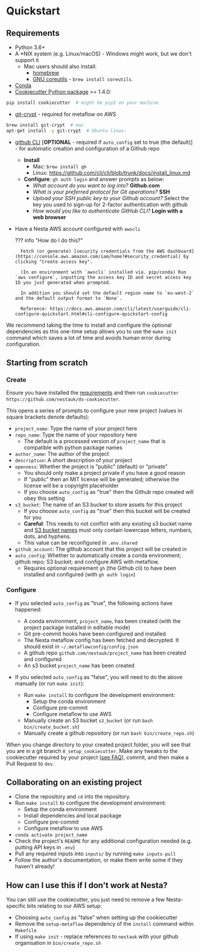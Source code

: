 # Quickstart

## Requirements

- Python 3.6+
- A \*NIX system (e.g. Linux/macOS) - Windows might work, but we don't support it
    - Mac users should also install:
      - [homebrew](https://brew.sh/)
      - [GNU coreutils](https://www.gnu.org/software/coreutils) - `brew install coreutils`.
- [Conda](https://conda.io/projects/conda/en/latest/user-guide/install/index.html)
- [Cookiecutter Python package](http://cookiecutter.readthedocs.org/en/latest/installation.html) >= 1.4.0:
```bash
pip install cookiecutter  # might be pip3 on your machine
```
- [git-crypt](https://github.com/AGWA/git-crypt) - required for metaflow on AWS
```bash
brew install git-crypt  # mac
apt-get install -y git-crypt  # Ubuntu linux:
```
- [github CLI](https://github.com/cli/cli) [**OPTIONAL** - required if `auto_config` set to true (the default)] - for automatic creation and configuration of a Github repo

    - **Install**
        - Mac: `brew install gh`
        - Linux: https://github.com/cli/cli/blob/trunk/docs/install_linux.md
    - **Configure**: `gh auth login` and answer prompts as below:
        - *What account do you want to log into?* **Github.com**
        - *What is your preferred protocol for Git operations?* **SSH**
        - *Upload your SSH public key to your Github account?* Select the key you used to sign-up for 2-factor authentication with github
        - *How would you like to authenticate GitHub CLI?* **Login with a web browser**

- Have a Nesta AWS account configured with `awscli`

    ??? info "How do I do this?"

        Fetch (or generate) [security credentials from the AWS dashboard](https://console.aws.amazon.com/iam/home?#security_credential) by clicking "Create access key".

        (In an environment with `awscli` installed via. pip/conda) Run `aws configure`, inputting the access key ID and secret access key ID you just generated when prompted.

        In addition you should set the default region name to `eu-west-2` and the default output format to `None`.

        Reference: https://docs.aws.amazon.com/cli/latest/userguide/cli-configure-quickstart.html#cli-configure-quickstart-config





We recommend taking the time to install and configure the optional dependencies as this one-time setup allows you to use the `make init` command which saves a lot of time and avoids human error during configuration.

## Starting from scratch

### Create

Ensure you have installed the [requirements](#Requirements) and then run `cookiecutter https://github.com/nestauk/ds-cookiecutter`.

This opens a series of prompts to configure your new project (values in square brackets denote defaults):

- `project_name`: Type the name of your project here
- `repo_name`: Type the name of your repository here
    - The default is a processed version of `project_name` that is compatible with python package names
- `author_name`: The author of the project
- `description`: A short description of your project
- `openness`: Whether the project is "public" (default) or "private"
    - You should only make a project private if you have a good reason
    - If "public" then an MIT license will be generated; otherwise the license will be a copyright placeholder
    - If you choose `auto_config` as "true" then the Github repo created will obey this setting
- `s3_bucket`: The name of an S3 bucket to store assets for this project
    - If you choose `auto_config` as "true" then this bucket will be created for you
    - **Careful**: This needs to not conflict with any existing s3 bucket name and [S3 bucket names](https://docs.aws.amazon.com/AmazonS3/latest/userguide/bucketnamingrules.html) must only contain lowercase letters, numbers, dots, and hyphens.
    - This value can be reconfigured in `.env.shared`
- `github_account`: The github account that this project will be created in
- `auto_config`: Whether to automatically create a conda environment; github repo; S3 bucket; and configure AWS with metaflow.
    - Requires optional requirement `gh` (the Github cli) to have been installed and configured (with `gh auth login`)

### Configure

- If you selected `auto_config` as "true", the following actions have happened:

    - A conda environment, `project_name`, has been created (with the project package installed in editable mode)
    - Git pre-commit hooks have been configured and installed
    - The Nesta metaflow config has been fetched and decrypted. It should exist in `~/.metaflowconfig/config.json`
    - A github repo `github.com/nestauk/project_name` has been created and configured
    - An s3 bucket `project_name` has been created

- If you selected `auto_config` as "false", you will need to do the above manually (or run `make init`):
    - Run `make install` to configure the development environment:
        - Setup the conda environment
        - Configure pre-commit
        - Configure metaflow to use AWS
    - Manually create an S3 bucket `s3_bucket` (or run `bash bin/create_bucket.sh`)
    - Manually create a github repository (or run `bash bin/create_repo.sh`)

When you change directory to your created project folder, you will see that you are in a git branch `0_setup_cookiecutter`.
Make any tweaks to the cookiecutter required by your project ([see FAQ](../faq/#what-customisations-can-i-make-when-setting-up-the-cookiecutter-without-defeating-the-point-of-having-a-standard-project-template)), commit, and then make a Pull Request to `dev`.

## Collaborating on an existing project

- Clone the repository and `cd` into the repository.
- Run `make install` to configure the development environment:
    - Setup the conda environment
    - Install dependencies and local package
    - Configure pre-commit
    - Configure metaflow to use AWS
- `conda activate project_name`
- Check the project's `README` for any additional configuration needed (e.g. putting API keys in `.env`)
- Pull any required inputs into `inputs/` by running `make inputs-pull`
- Follow the author's documentation, or make them write some if they haven't already!


## How can I use this if I don't work at Nesta?

You can still use the cookiecutter, you just need to remove a few Nesta-specific bits relating to our AWS setup:

* Choosing `auto_config` as "false" when setting up the cookiecutter
* Remove the `setup-metaflow` dependency of the `install` command within `Makefile`
* If using `make init` - replace references to `nestauk` with your github organisation in `bin/create_repo.sh`
